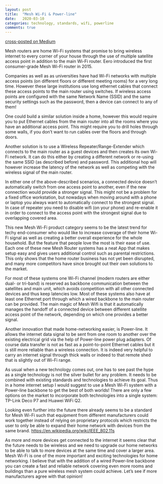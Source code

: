 ```yaml
---
layout: post
title:  "Mesh Wi-Fi & Power-line"
date:   2020-03-10
categories: technology, standards, wifi, powerline
comments: true
---
```


[cross-posted on Medium](https://medium.com/@cedricbastin/mesh-wi-fi-power-line-ce0c6fb1967)

Mesh routers are home Wi-Fi systems that promise to bring wireless internet to every corner of your house through the use of multiple satellite access point in addition to the main Wi-Fi router.
Eero introduced the first consumer-grade Mesh Wi-Fi router in 2015.

Companies as well as as universities have had Wi-Fi networks with multiple access points (on different floors or different meeting rooms) for a very long time.
However these large institutions use long ethernet cables that connect these access points to the main router using switches.
If wireless access points are configured with the same Network Name (SSID) and the same security settings such as the password, then a device can connect to any of them!

One could build a similar solution inside a home, however this would require you to put Ethernet cables from the main router into all the rooms where you have an additional access point.
This might require you to drill holes through some walls, if you don’t want to run cables over the floors and through doors.

Another solution is to use a Wireless Repeater/Range-Extender which connects to the main router as a guest devices and then creates its own Wi-Fi network.
It can do this either by creating a different network or re-using the same SSID (as described before) and password.
This additional hop will however increase the latency of the network as well as competing with the wireless signal of the main router.

In either one of the above-described scenarios, a connected device doesn’t automatically switch from one access point to another, even if the new connection would provide a stronger signal.
This might not be a problem for a fixed office workstation, but nowadays when moving around with a phone or laptop you always want to automatically connect to the strongest signal.
In case of repeater you need to disable wifi (on your phone) and re-enable it in order to connect to the access point with the strongest signal due to overlapping covered area.

This new Mesh Wi-Fi product category seems to be the latest trend for techy end-consumer who would like to increase coverage of their home Wi-Fi signal as well as creating a better overall experience for the whole household.
But the feature that people love the most is their ease of use.
Each one of these new Mesh Router systems has a neat App that makes setup easy and gives users additional control such as parental restrictions.
This only shows that the home router business has not yet been disrupted, and many more competitors have since brought out their own solutions to the market.

For most of these systems one Wi-Fi channel (modern routers are either dual- or tri-band) is reserved as backbone communication between the satellites and main unit, which avoids competition with all other connected devices and thus keep latencies low.
Most of these systems also have at least one Ethernet port through which a wired backbone to the main router can be provided.
The main magic of Mesh Wifi is that it automatically manages the handoff of a connected device between different satellite access point of the network, depending on which one provides a better signal.

Another innovation that made home-networking easier, is Power-line.
It allows the internet data signal to be sent from one room to another over the existing electrical grid via the help of Power-line power plug adapters.
Of course data transfer is not as fast as a point-to-point Ethernet cables but it is still more reliable than a wireless connection.
It is indeed very helpful to carry an internet signal through thick walls or indeed to that remote shed that is slightly out of Wi-Fi range.

As usual when a new technology comes out, one has to see past the hype as a single technology is not the silver bullet for any problem.
It needs to be combined with existing standards and technologies to achieve its goal. Thus in a home internet setup I would suggest to use a Mesh Wi-Fi system with a Power-line backbone to get the best of both worlds!
There are only a few options on the market to incorporate both technologies into a single system: TP-Link Deco P7 and Huawei WiFi Q2.

Looking even further into the future there already seems to be a standard for Mesh Wi-Fi such that equipment from different manufacturers could work together instead of relying on proprietary protocols which restricts the user to only be able to expand their home network with devices from the same brand.
https://en.wikipedia.org/wiki/IEEE_802.11s

As more and more devices get connected to the internet it seems clear that the future needs to be wireless and we need to upgrade our home networks to be able to talk to more devices at the same time and cover a larger area.
Mesh Wi-Fi is one of the more important and exciting technologies for home networking.
I believe that with the addition of a wired Power-line backbone you can create a fast and reliable network covering even more rooms and buildings than a pure wireless mesh system could achieve.
Let’s see if more manufacturers agree with that opinion!
